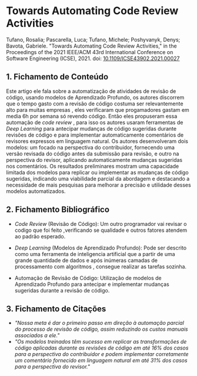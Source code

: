 # Towards Automating Code Review Activities

Tufano, Rosalia; Pascarella, Luca; Tufano, Michele; Poshyvanyk, Denys; Bavota, Gabriele. "Towards Automating Code Review Activities," in the Proceedings of the 2021 IEEE/ACM 43rd International Conference on Software Engineering (ICSE), 2021. doi: [10.1109/ICSE43902.2021.00027](https://doi.org/10.1109/ICSE43902.2021.00027)

## 1. Fichamento de Conteúdo
Este artigo ele fala sobre a automatização de atividades de revisão de código, usando modelos de Aprendizado Profundo, os autores discorrem que o tempo gasto com a revisão de código costuma ser relevantemente alto para muitas empresas , eles verificaram que progamadores gastam em media 6h por semana só revendo código. Então eles propuseram essa automação de *code* *review* , para isso os autores usaram ferramentas de *Deep* *Learning* para antecipar mudanças de código sugeridas durante revisões de código e para implementar automaticamente comentários de revisores expressos em linguagem natural. Os autores desenvolveram dois modelos: um focado na perspectiva do contribuidor, fornecendo uma versão revisada do código antes da submissão para revisão, e outro na perspectiva do revisor, aplicando automaticamente mudanças sugeridas nos comentários. Os resultados preliminares mostram uma capacidade limitada dos modelos para replicar ou implementar as mudanças de código sugeridas, indicando uma viabilidade parcial da abordagem e destacando a necessidade de mais pesquisas para melhorar a precisão e utilidade desses modelos automatizados.
 
## 2. Fichamento Bibliográfico

- *Code Review* (Revisão de Código): Um outro programador vai revisar o codigo que foi feito ,verificando se qualidade e outros fatores atendem ao padrão esperado.  

- *Deep Learning* (Modelos de Aprendizado Profundo): Pode ser descrito como uma ferramenta de inteligencia artificial que a partir de uma grande quantidade de dados e após inúmeras camadas de processamento com algoritmos , consegue realizar as tarefas sozinha.

- Automação de Revisão de Código: Utilização de modelos de Aprendizado Profundo para antecipar e implementar mudanças sugeridas durante a revisão de código.

## 3. Fichamento de Citações

- _"Nossa meta é dar o primeiro passo em direção à automação parcial do processo de revisão de código, assim reduzindo os custos manuais associados a ele."_
- _"Os modelos treinados têm sucesso em replicar as transformações de código aplicadas durante as revisões de código em até 16% dos casos para a perspectiva do contribuidor e podem implementar corretamente um comentário fornecido em linguagem natural em até 31% dos casos para a perspectiva do revisor."_
